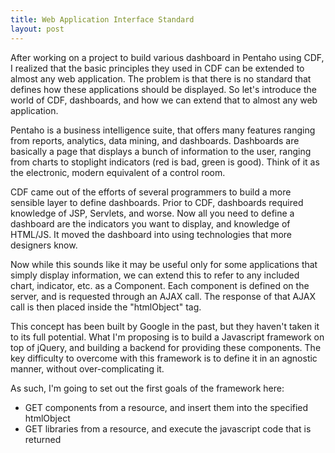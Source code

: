 ```yaml
---
title: Web Application Interface Standard
layout: post
---
```


After working on a project to build various dashboard in Pentaho using CDF, I realized that the basic principles they used in CDF can be extended to almost any web application. The problem is that there is no standard that defines how these applications should be displayed. So let's introduce the world of CDF, dashboards, and how we can extend that to almost any web application.

Pentaho is a business intelligence suite, that offers many features ranging from reports, analytics, data mining, and dashboards. Dashboards are basically a page that displays a bunch of information to the user, ranging from charts to stoplight indicators (red is bad, green is good). Think of it as the electronic, modern equivalent of a control room.

CDF came out of the efforts of several programmers to build a more sensible layer to define dashboards. Prior to CDF, dashboards required knowledge of JSP, Servlets, and worse. Now all you need to define a dashboard are the indicators you want to display, and knowledge of HTML/JS. It moved the dashboard into using technologies that more designers know.

Now while this sounds like it may be useful only for some applications that simply display information, we can extend this to refer to any included chart, indicator, etc. as a Component. Each component is defined on the server, and is requested through an AJAX call. The response of that AJAX call is then placed inside the "htmlObject" tag.

This concept has been built by Google in the past, but they haven't taken it to its full potential. What I'm proposing is to build a Javascript framework on top of jQuery, and building a backend for providing these components. The key difficulty to overcome with this framework is to define it in an agnostic manner, without over-complicating it.

As such, I'm going to set out the first goals of the framework here:

- GET components from a resource, and insert them into the specified htmlObject
- GET libraries from a resource, and execute the javascript code that is returned
